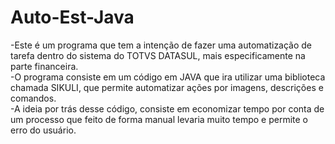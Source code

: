 # Auto-Est-Java
-Este é um programa que tem a intenção de fazer uma automatização de tarefa dentro do sistema do TOTVS DATASUL, mais especificamente na parte financeira.<br>
-O programa consiste em um código em JAVA que ira utilizar uma biblioteca chamada SIKULI, que permite automatizar ações por imagens, descrições e comandos.<br>
-A ideia por trás desse código, consiste em economizar tempo por conta de um processo que feito de forma manual levaria muito tempo e permite o erro do usuário.<br>
